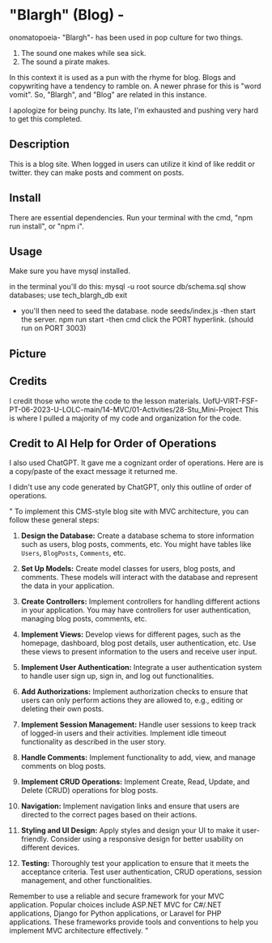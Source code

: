 # "Blargh" (Blog) -
onomatopoeia- "Blargh"- has been used in pop culture for two things.
1. The sound one makes while sea sick. 
2. The sound a pirate makes. 

In this context it is used as a pun with the rhyme for blog. 
Blogs and copywriting have a tendency to ramble on. A newer phrase for this is "word vomit". So, "Blargh", and "Blog" are related in this instance. 

I apologize for being punchy. Its late, I'm exhausted and pushing very hard to get this completed. 

## Description
This is a blog site. When logged in users can utilize it kind of like reddit or twitter. they can make posts and comment on posts. 

## Install
There are essential dependencies. Run your terminal with the cmd, "npm run install", or "npm i".


## Usage
Make sure you have mysql installed.

in the terminal you'll do this:
mysql -u root
source db/schema.sql
show databases;
use tech_blargh_db
exit
- you'll then need to seed the database.
node seeds/index.js
-then start the server.
npm run start
-then cmd click the PORT hyperlink. (should run on PORT 3003)

## Picture


## Credits
I credit those who wrote the code to the lesson materials. 
UofU-VIRT-FSF-PT-06-2023-U-LOLC-main/14-MVC/01-Activities/28-Stu_Mini-Project
    This is where I pulled a majority of my code and organization for the code. 


## Credit to AI Help for Order of Operations
I also used ChatGPT. It gave me a cognizant order of operations. Here are is a copy/paste of the exact message it returned me. 

I didn't use any code generated by ChatGPT, only this outline of order of operations. 
  
"
To implement this CMS-style blog site with MVC architecture, you can follow these general steps:

1. **Design the Database:**
   Create a database schema to store information such as users, blog posts, comments, etc. You might have tables like `Users`, `BlogPosts`, `Comments`, etc.

2. **Set Up Models:**
   Create model classes for users, blog posts, and comments. These models will interact with the database and represent the data in your application.

3. **Create Controllers:**
   Implement controllers for handling different actions in your application. You may have controllers for user authentication, managing blog posts, comments, etc.

4. **Implement Views:**
   Develop views for different pages, such as the homepage, dashboard, blog post details, user authentication, etc. Use these views to present information to the users and receive user input.

5. **Implement User Authentication:**
   Integrate a user authentication system to handle user sign up, sign in, and log out functionalities.

6. **Add Authorizations:**
   Implement authorization checks to ensure that users can only perform actions they are allowed to, e.g., editing or deleting their own posts.

7. **Implement Session Management:**
   Handle user sessions to keep track of logged-in users and their activities. Implement idle timeout functionality as described in the user story.

8. **Handle Comments:**
   Implement functionality to add, view, and manage comments on blog posts.

9. **Implement CRUD Operations:**
   Implement Create, Read, Update, and Delete (CRUD) operations for blog posts.

10. **Navigation:**
    Implement navigation links and ensure that users are directed to the correct pages based on their actions.

11. **Styling and UI Design:**
    Apply styles and design your UI to make it user-friendly. Consider using a responsive design for better usability on different devices.

12. **Testing:**
    Thoroughly test your application to ensure that it meets the acceptance criteria. Test user authentication, CRUD operations, session management, and other functionalities.

Remember to use a reliable and secure framework for your MVC application. Popular choices include ASP.NET MVC for C#/.NET applications, Django for Python applications, or Laravel for PHP applications. These frameworks provide tools and conventions to help you implement MVC architecture effectively.
"




